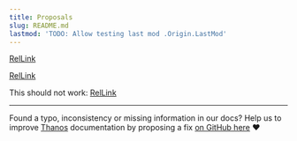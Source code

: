 ```yaml
---
title: Proposals
slug: README.md
lastmod: 'TODO: Allow testing last mod .Origin.LastMod'
---
```


[RelLink](../README.md)

[RelLink](../Team/doc.md)

This should not work: [RelLink](../../test.md)

---

Found a typo, inconsistency or missing information in our docs? Help us to improve [Thanos](https://thanos.io) documentation by proposing a fix [on GitHub here](https://github.com/thanos-io/thanos/edit/main/docs/README.md) :heart:
